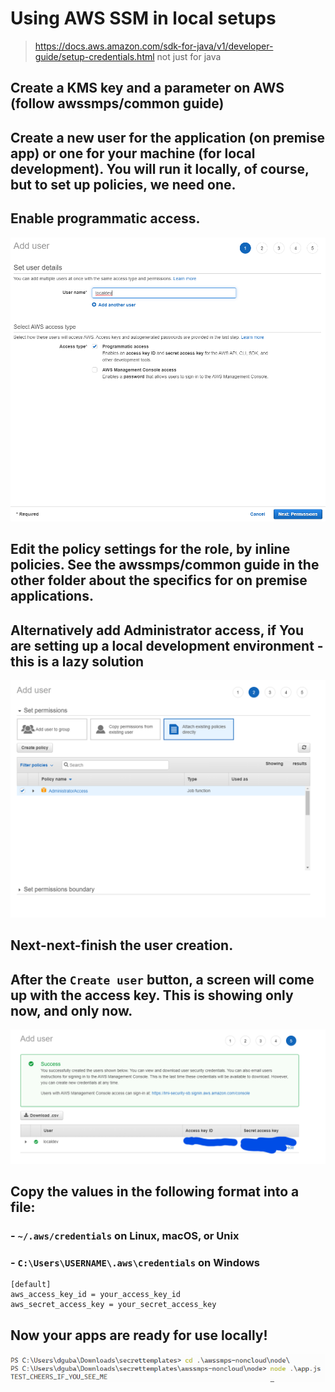 # Using AWS SSM in local setups

> https://docs.aws.amazon.com/sdk-for-java/v1/developer-guide/setup-credentials.html
> not just for java

## Create a KMS key and a parameter on AWS (follow awssmps/common guide)

## Create a new user for the application (on premise app) or one for your machine (for local development). You will run it locally, of course, but to set up policies, we need one.
## Enable programmatic access.
![](3.png)
## Edit the policy settings for the role, by inline policies. See the awssmps/common guide in the other folder about the specifics for on premise applications.
## Alternatively add Administrator access, if You are setting up a local development environment - this is a lazy solution
![](4.png)

## Next-next-finish the user creation.
## After the `Create user` button, a screen will come up with the access key. This is showing only now, and only now.
![](6.png)
## Copy the values in the following format into a file:
### - `~/.aws/credentials` on Linux, macOS, or Unix
### - `C:\Users\USERNAME\.aws\credentials` on Windows
```
[default]
aws_access_key_id = your_access_key_id
aws_secret_access_key = your_secret_access_key
```

## Now your apps are ready for use locally!
![](7.png)
